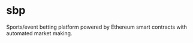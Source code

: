 # sbp
Sports/event betting platform powered by Ethereum smart contracts with automated market making.

